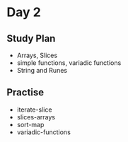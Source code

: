 # Day 2

## Study Plan

- Arrays, Slices
- simple functions, variadic functions
- String and Runes

## Practise

- iterate-slice
- slices-arrays
- sort-map
- variadic-functions
